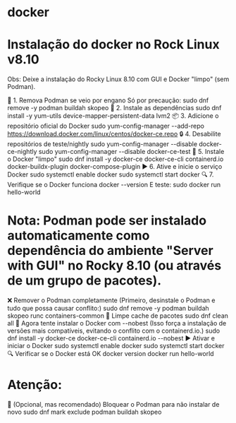 # docker
# Instalação do docker no Rock Linux v8.10
Obs: Deixe a instalação do Rocky Linux 8.10 com GUI e Docker "limpo" (sem Podman).

🔧 1. Remova Podman se veio por engano
Só por precaução:
sudo dnf remove -y podman buildah skopeo
🧰 2. Instale as dependências
sudo dnf install -y yum-utils device-mapper-persistent-data lvm2
📦 3. Adicione o repositório oficial do Docker
sudo yum-config-manager --add-repo https://download.docker.com/linux/centos/docker-ce.repo
🔒 4. Desabilite repositórios de teste/nightly
sudo yum-config-manager --disable docker-ce-nightly
sudo yum-config-manager --disable docker-ce-test
🐳 5. Instale o Docker "limpo"
sudo dnf install -y docker-ce docker-ce-cli containerd.io docker-buildx-plugin docker-compose-plugin
▶️ 6. Ative e inicie o serviço Docker
sudo systemctl enable docker
sudo systemctl start docker
🔍 7. Verifique se o Docker funciona
docker --version
E teste:
sudo docker run hello-world

# Nota: Podman pode ser instalado automaticamente como dependência do ambiente "Server with GUI" no Rocky 8.10 (ou através de um grupo de pacotes).
❌ Remover o Podman completamente (Primeiro, desinstale o Podman e tudo que possa causar conflito:)
sudo dnf remove -y podman buildah skopeo runc containers-common
🔄 Limpe cache de pacotes
sudo dnf clean all
🔧 Agora tente instalar o Docker com --nobest (Isso força a instalação de versões mais compatíveis, evitando o conflito com o containerd.io.)
sudo dnf install -y docker-ce docker-ce-cli containerd.io --nobest
▶️ Ativar e iniciar o Docker
sudo systemctl enable docker
sudo systemctl start docker
🔍 Verificar se o Docker está OK
docker version
docker run hello-world

# Atenção:
🧼 (Opcional, mas recomendado) Bloquear o Podman para não instalar de novo
sudo dnf mark exclude podman buildah skopeo


